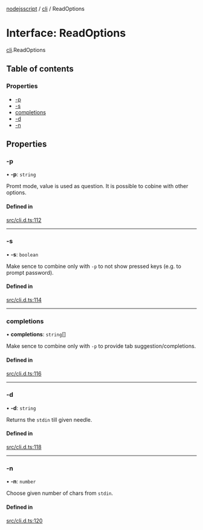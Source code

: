 [nodejsscript](../README.md) / [cli](../modules/cli.md) / ReadOptions

# Interface: ReadOptions

[cli](../modules/cli.md).ReadOptions

## Table of contents

### Properties

- [-p](cli.ReadOptions.md#-p)
- [-s](cli.ReadOptions.md#-s)
- [completions](cli.ReadOptions.md#completions)
- [-d](cli.ReadOptions.md#-d)
- [-n](cli.ReadOptions.md#-n)

## Properties

### -p

• **-p**: `string`

Promt mode, value is used as question. It is possible to cobine with other options.

#### Defined in

[src/cli.d.ts:112](https://github.com/jaandrle/nodejsscript/blob/23d39a7/src/cli.d.ts#L112)

___

### -s

• **-s**: `boolean`

Make sence to combine only with `-p` to not show pressed keys (e.g. to prompt password).

#### Defined in

[src/cli.d.ts:114](https://github.com/jaandrle/nodejsscript/blob/23d39a7/src/cli.d.ts#L114)

___

### completions

• **completions**: `string`[]

Make sence to combine only with `-p` to provide tab suggestion/completions.

#### Defined in

[src/cli.d.ts:116](https://github.com/jaandrle/nodejsscript/blob/23d39a7/src/cli.d.ts#L116)

___

### -d

• **-d**: `string`

Returns the `stdin` till given needle.

#### Defined in

[src/cli.d.ts:118](https://github.com/jaandrle/nodejsscript/blob/23d39a7/src/cli.d.ts#L118)

___

### -n

• **-n**: `number`

Choose given number of chars from `stdin`.

#### Defined in

[src/cli.d.ts:120](https://github.com/jaandrle/nodejsscript/blob/23d39a7/src/cli.d.ts#L120)

